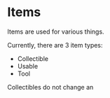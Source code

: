# Items

Items are used for various things.



Currently, there are 3 item types:

* Collectible
* Usable
* Tool

Collectibles do not change an

